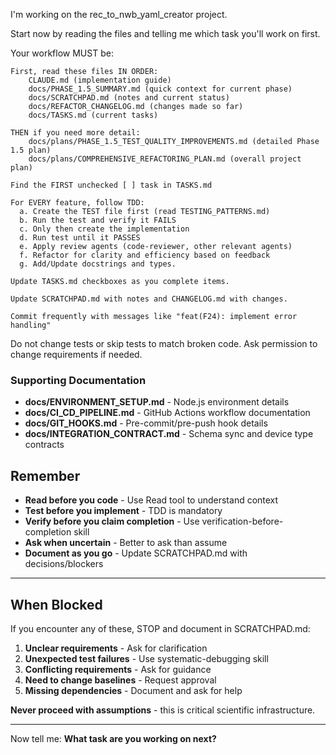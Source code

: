 I'm working on the rec_to_nwb_yaml_creator project.

Start now by reading the files and telling me which task you'll work on first.

Your workflow MUST be:

    First, read these files IN ORDER:
        CLAUDE.md (implementation guide)
        docs/PHASE_1.5_SUMMARY.md (quick context for current phase)
        docs/SCRATCHPAD.md (notes and current status)
        docs/REFACTOR_CHANGELOG.md (changes made so far)
        docs/TASKS.md (current tasks)

    THEN if you need more detail:
        docs/plans/PHASE_1.5_TEST_QUALITY_IMPROVEMENTS.md (detailed Phase 1.5 plan)
        docs/plans/COMPREHENSIVE_REFACTORING_PLAN.md (overall project plan)

    Find the FIRST unchecked [ ] task in TASKS.md

    For EVERY feature, follow TDD:
      a. Create the TEST file first (read TESTING_PATTERNS.md)
      b. Run the test and verify it FAILS
      c. Only then create the implementation
      d. Run test until it PASSES
      e. Apply review agents (code-reviewer, other relevant agents)
      f. Refactor for clarity and efficiency based on feedback
      g. Add/Update docstrings and types.

    Update TASKS.md checkboxes as you complete items.

    Update SCRATCHPAD.md with notes and CHANGELOG.md with changes.

    Commit frequently with messages like "feat(F24): implement error handling"

Do not change tests or skip tests to match broken code. Ask permission to change requirements if needed.

### Supporting Documentation

- **docs/ENVIRONMENT_SETUP.md** - Node.js environment details
- **docs/CI_CD_PIPELINE.md** - GitHub Actions workflow documentation
- **docs/GIT_HOOKS.md** - Pre-commit/pre-push hook details
- **docs/INTEGRATION_CONTRACT.md** - Schema sync and device type contracts

## Remember

- **Read before you code** - Use Read tool to understand context
- **Test before you implement** - TDD is mandatory
- **Verify before you claim completion** - Use verification-before-completion skill
- **Ask when uncertain** - Better to ask than assume
- **Document as you go** - Update SCRATCHPAD.md with decisions/blockers

---

## When Blocked

If you encounter any of these, STOP and document in SCRATCHPAD.md:

1. **Unclear requirements** - Ask for clarification
2. **Unexpected test failures** - Use systematic-debugging skill
3. **Conflicting requirements** - Ask for guidance
4. **Need to change baselines** - Request approval
5. **Missing dependencies** - Document and ask for help

**Never proceed with assumptions** - this is critical scientific infrastructure.

---

Now tell me: **What task are you working on next?**
